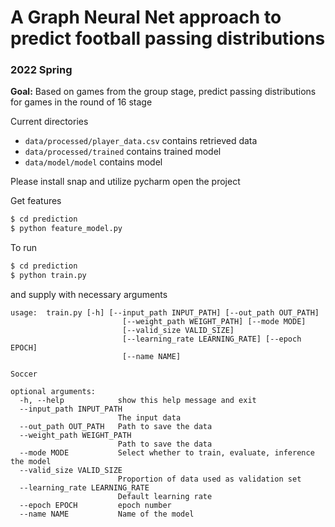 # A Graph Neural Net approach to predict football passing distributions
### 2022 Spring

**Goal:** Based on games from the group stage, predict passing distributions
for games in the round of 16 stage

Current directories
- <code>data/processed/player_data.csv</code> contains retrieved data
- <code>data/processed/trained</code> contains trained model
- <code>data/model/model</code> contains model

Please install snap and utilize pycharm open the project

Get features
```bash
$ cd prediction
$ python feature_model.py
```

To run
```bash
$ cd prediction
$ python train.py
```

and supply with necessary arguments

```
usage:  train.py [-h] [--input_path INPUT_PATH] [--out_path OUT_PATH]
                         [--weight_path WEIGHT_PATH] [--mode MODE]
                         [--valid_size VALID_SIZE]
                         [--learning_rate LEARNING_RATE] [--epoch EPOCH]
                         [--name NAME]

Soccer

optional arguments:
  -h, --help            show this help message and exit
  --input_path INPUT_PATH
                        The input data
  --out_path OUT_PATH   Path to save the data
  --weight_path WEIGHT_PATH
                        Path to save the data
  --mode MODE           Select whether to train, evaluate, inference the model
  --valid_size VALID_SIZE
                        Proportion of data used as validation set
  --learning_rate LEARNING_RATE
                        Default learning rate
  --epoch EPOCH         epoch number
  --name NAME           Name of the model
```

